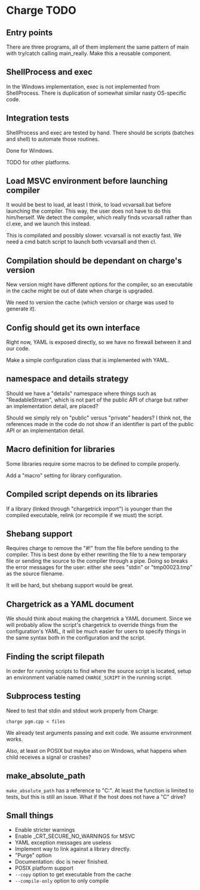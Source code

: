 # Charge TODO


## Entry points

There are three programs, all of them implement the same pattern of main with try/catch calling main_really.  Make this a reusable component.


## ShellProcess and exec

In the Windows implementation, exec is not implemented from ShellProcess.  There is duplication of somewhat similar nasty OS-specific code.


## Integration tests

ShellProcess and exec are tested by hand.  There should be scripts (batches and shell) to automate those routines.

Done for Windows.

TODO for other platforms.


## Load MSVC environment before launching compiler

It would be best to load, at least I think, to load vcvarsall.bat before
launching the compiler.  This way, the user does not have to do this
him/herself.  We detect the compiler, which really finds vcvarsall rather than
cl.exe, and we launch this instead.

This is compilated and possibly slower.  vcvarsall is not exactly fast.  We
need a cmd batch script to launch both vcvarsall and then cl.


## Compilation should be dependant on charge's version

New version might have different options for the compiler, so an executable in the
cache might be out of date when charge is upgraded.

We need to version the cache (which version or charge was used to generate it).


## Config should get its own interface

Right now, YAML is exposed directly, so we have no firewall between it and our code.

Make a simple configuration class that is implemented with YAML.


## namespace and details strategy

Should we have a "details" namespace where things such as "ReadableStream", which is not part of the public API of charge but rather an implementation detail, are placed?

Should we simply rely on "public" versus "private" headers?  I think not, the references made in the code do not show if an identifier is part of the public API or an implementation detail.


## Macro definition for libraries

Some libraries require some macros to be defined to compile properly.  

Add a "macro" setting for library configuration.


## Compiled script depends on its libraries

If a library (linked through "chargetrick import") is younger than the compiled executable, relink (or recompile if we must) the script.


## Shebang support

Requires charge to remove the "#!" from the file before sending to the compiler.  This is best done by either rewriting the file to a new temporary file or sending the source to the compiler through a pipe.  Doing so breaks the error messages for the user: either she sees "stdin" or "tmp00023.tmp" as the source filename.

It will be hard, but shebang support would be great.


## Chargetrick as a YAML document

We should think about making the chargetrick a YAML document.  Since we will probably allow the script's chargetrick to override things from the configuration's YAML, it will be much easier for users to specify things in the same syntax both in the configuration and the script.


## Finding the script filepath

In order for running scripts to find where the source script is located, setup an environment variable named `CHARGE_SCRIPT` in the running script.


## Subprocess testing

Need to test that stdin and stdout work properly from Charge:

```
charge pgm.cpp < files
```

We already test arguments passing and exit code.  We assume environment works.

Also, at least on POSIX but maybe also on Windows, what happens when child receives a signal or crashes?


## make_absolute_path

`make_absolute_path` has a reference to "C:\".  At least the function is limited to tests, but this is still an issue. What if the host does not have a "C" drive?


## Small things

- Enable stricter warnings
- Enable _CRT_SECURE_NO_WARNINGS for MSVC
- YAML exception messages are useless
- Implement way to link against a library directly.
- "Purge" option
- Documentation: doc is never finished.
- POSIX platform support
- `--copy` option to get executable from the cache
- `--compile-only` option to only compile

